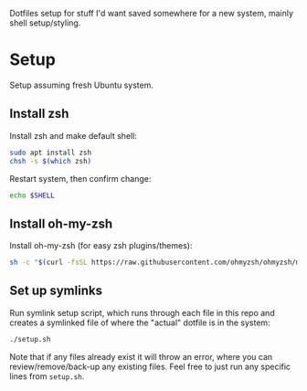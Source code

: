 Dotfiles setup for stuff I'd want saved somewhere for a new system, mainly shell setup/styling.

# Setup

Setup assuming fresh Ubuntu system.

## Install zsh

Install zsh and make default shell:

```sh
sudo apt install zsh
chsh -s $(which zsh)
```

Restart system, then confirm change:

```sh
echo $SHELL
```

## Install oh-my-zsh

Install oh-my-zsh (for easy zsh plugins/themes):

```sh
sh -c "$(curl -fsSL https://raw.githubusercontent.com/ohmyzsh/ohmyzsh/master/tools/install.sh)"
```

## Set up symlinks

Run symlink setup script, which runs through each file in this repo and creates a symlinked file of where the "actual" dotfile is in the system:

```sh
./setup.sh
```

Note that if any files already exist it will throw an error, where you can review/remove/back-up any existing files. Feel free to just run any specific lines from `setup.sh`.
